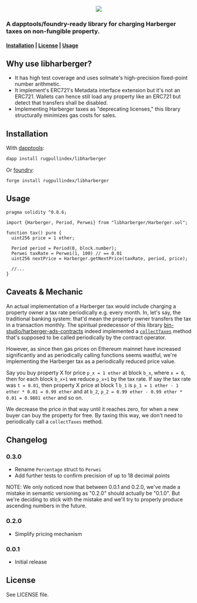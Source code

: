 <p align="center">
  <img src="/assets/harbergerschema.jpg" />
</p>

### A dapptools/foundry-ready library for charging Harberger taxes on non-fungible property.

#### [Installation](readme.md/#Installation) | [License](readme.md#License) | [Usage](readme.md#Usage)

## Why use libharberger?

- It has high test coverage and uses solmate's high-precision fixed-point
  number arithmetic.
- It implement's ERC721's Metadata interface extension but it's not an ERC721.
  Wallets can hence still load any property like an ERC721 but detect that
  transfers shall be disabled.
- Implementing Harberger taxes as "deprecating licenses," this library
  structurally minimizes gas costs for sales.

## Installation

With [dapptools](https://github.com/dapphub/dapptools):

```bash
dapp install rugpullindex/libharberger
```

Or [foundry](https://github.com/gakonst/foundry):

```
forge install rugpullindex/libharberger
```

## Usage

```sol
pragma solidity ^0.8.6;

import {Harberger, Period, Perwei} from "libharberger/Harberger.sol";

function tax() pure {
  uint256 price = 1 ether;

  Period period = Period(0, block.number);
  Perwei taxRate = Perwei(1, 100) // == 0.01
  uint256 nextPrice = Harberger.getNextPrice(taxRate, period, price);

  //...
}
```

## Caveats & Mechanic

An actual implementation of a Harberger tax would include charging a property
owner a tax rate periodically e.g. every month. In, let's say, the traditional
banking system: that'd mean the property owner transfers the tax in a
transaction monthly. The spiritual predecessor of this library
[bin-studio/harberger-ads-contracts](https://github.com/bin-studio/harberger-ads-contracts)
indeed implemented a
[`collectTaxes`](https://github.com/bin-studio/harberger-ads-contracts/blob/6f2d61e75afd2b3efb31e8e9e95395e93b11a80a/contracts/HarbergerAds.sol#L73)
method that's supposed to be called periodically by the contract operator.

However, as since then gas prices on Ethereum mainnet have increased
significantly and as periodically calling functions seems wastful, we're
implementing the Harberger tax as a periodically reduced price value.

Say you buy property X for price `p_x = 1 ether` at block `b_x`, where `x = 0`,
then for each block `b_x+1` we reduce `p_x+1` by the tax rate. If say the tax
rate was `t = 0.01`, then property X price at block 1
`b_1` is `p_1 = 1 ether - 1 ether * 0.01 = 0.99 ether` and at
`b_2`, `p_2 = 0.99 ether - 0.99 ether * 0.01 = 0.9801 ether` and so on.

We decrease the price in that way until it reaches zero, for when a new buyer
can buy the property for free. By taxing this way, we don't need to
periodically call a `collectTaxes` method.

## Changelog

### 0.3.0

- Rename `Percentage` struct to `Perwei`
- Add further tests to confirm precision of up to 18 decimal points

NOTE: We only noticed now that between 0.0.1 and 0.2.0, we've made a mistake in
semantic versioning as "0.2.0" should actually be "0.1.0". But we're deciding
to stick with the mistake and we'll try to properly produce ascending numbers
in the future.

### 0.2.0

- Simplify pricing mechanism

### 0.0.1

- Initial release

## License

See LICENSE file.
